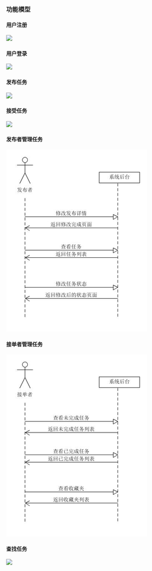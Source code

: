 ### 功能模型

#### 用户注册  
![](/doc/Documents/pictures/用户注册功能图.png) 

#### 用户登录  
![](https://github.com/sysucodingfarmers/MakeMoney/blob/master/doc/Documents/pictures/%E7%94%A8%E6%88%B7%E7%99%BB%E5%BD%95%E5%8A%9F%E8%83%BD%E5%9B%BE.png)  

#### 发布任务  
![](https://github.com/sysucodingfarmers/MakeMoney/blob/master/doc/Documents/pictures/%E5%8F%91%E5%B8%83%E4%BB%BB%E5%8A%A1%E5%8A%9F%E8%83%BD%E5%9B%BE.PNG)  

#### 接受任务  
![](https://github.com/sysucodingfarmers/MakeMoney/blob/master/doc/Documents/pictures/%E6%8E%A5%E5%8F%97%E4%BB%BB%E5%8A%A1%E5%8A%9F%E8%83%BD%E5%9B%BE.PNG)  

#### 发布者管理任务                    
![](https://github.com/sysucodingfarmers/MakeMoney/blob/master/doc/Documents/pictures/%E5%8F%91%E5%B8%83%E8%80%85%E5%8A%9F%E8%83%BD%E6%A8%A1%E5%9E%8B.jpg)


#### 接单者管理任务            
![](https://github.com/sysucodingfarmers/MakeMoney/blob/master/doc/Documents/pictures/%E6%8E%A5%E5%8D%95%E8%80%85%E5%8A%9F%E8%83%BD%E6%A8%A1%E5%9E%8B.jpg)

#### 查找任务
![](https://github.com/sysucodingfarmers/MakeMoney/blob/master/doc/Documents/pictures/%E6%9F%A5%E6%89%BE%E4%BB%BB%E5%8A%A1%E5%8A%9F%E8%83%BD%E5%9B%BE.PNG)
